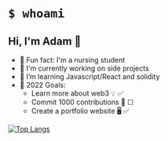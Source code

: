 # `$ whoami`

## Hi, I'm Adam 👋 

- 🧠 Fun fact: I'm a nursing student
- 🔨 I'm currently working on side projects
- 🌱 I’m learning Javascript/React and solidity 
- 🎯 2022 Goals: 
   - Learn more about web3 💡 ✅ 
   - Commit 1000 contributions 💪 ☐
   - Create a portfolio website 🖥️ ✅ 

[![Top Langs](https://github-readme-stats.vercel.app/api/top-langs/?username=adambenaceur&layout=compact)](https://github.com/anuraghazra/github-readme-stats)




